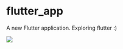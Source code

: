 # flutter_app

A new Flutter application. Exploring flutter :)

<a href="https://gfycat.com/gifs/detail/SparklingWaryHamster"><img src="https://thumbs.gfycat.com/SparklingWaryHamster-size_restricted.gif" ></a>

